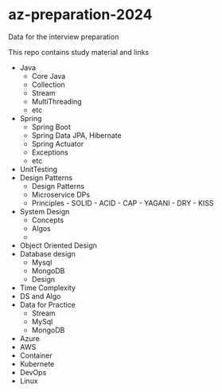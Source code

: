 # az-preparation-2024
Data for the interview preparation

This repo contains study material and links

- Java
    - Core Java
    - Collection
    - Stream
    - MultiThreading
    - etc
- Spring
    - Spring Boot
    - Spring Data JPA, Hibernate
    - Spring Actuator
    - Exceptions
    - etc
- UnitTesting
- Design Patterns
    - Design Patterns
    - Microservice DPs
    - Principles
          - SOLID
          - ACID
          - CAP
          - YAGANI
          - DRY
          - KISS
- System Design
    - Concepts
    - Algos
    - 
- Object Oriented Design
- Database design
    - Mysql
    - MongoDB
    - Design
- Time Complexity
- DS and Algo
- Data for Practice
    - Stream
    - MySql
    - MongoDB
- Azure
- AWS
- Container
- Kubernete
- DevOps
- Linux
